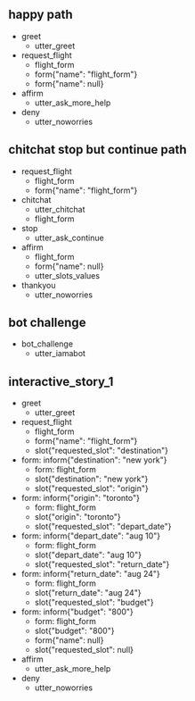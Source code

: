 
## happy path
* greet
    - utter_greet
* request_flight
    - flight_form
    - form{"name": "flight_form"}
    - form{"name": null}
* affirm
    - utter_ask_more_help
* deny
    - utter_noworries
    
## chitchat stop but continue path
* request_flight
    - flight_form
    - form{"name": "flight_form"}
* chitchat
    - utter_chitchat
    - flight_form
* stop
    - utter_ask_continue
* affirm
    - flight_form
    - form{"name": null}
    - utter_slots_values
* thankyou
    - utter_noworries

## bot challenge
* bot_challenge
  - utter_iamabot

## interactive_story_1
* greet
    - utter_greet
* request_flight
    - flight_form
    - form{"name": "flight_form"}
    - slot{"requested_slot": "destination"}
* form: inform{"destination": "new york"}
    - form: flight_form
    - slot{"destination": "new york"}
    - slot{"requested_slot": "origin"}
* form: inform{"origin": "toronto"}
    - form: flight_form
    - slot{"origin": "toronto"}
    - slot{"requested_slot": "depart_date"}
* form: inform{"depart_date": "aug 10"}
    - form: flight_form
    - slot{"depart_date": "aug 10"}
    - slot{"requested_slot": "return_date"}
* form: inform{"return_date": "aug 24"}
    - form: flight_form
    - slot{"return_date": "aug 24"}
    - slot{"requested_slot": "budget"}
* form: inform{"budget": "800"}
    - form: flight_form
    - slot{"budget": "800"}
    - form{"name": null}
    - slot{"requested_slot": null}
* affirm
    - utter_ask_more_help
* deny
    - utter_noworries
